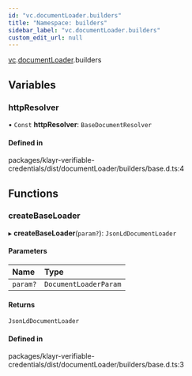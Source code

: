 ```yaml
---
id: "vc.documentLoader.builders"
title: "Namespace: builders"
sidebar_label: "vc.documentLoader.builders"
custom_edit_url: null
---
```


[vc](vc.md).[documentLoader](vc.documentLoader.md).builders

## Variables

### httpResolver

• `Const` **httpResolver**: `BaseDocumentResolver`

#### Defined in

packages/klayr-verifiable-credentials/dist/documentLoader/builders/base.d.ts:4

## Functions

### createBaseLoader

▸ **createBaseLoader**(`param?`): `JsonLdDocumentLoader`

#### Parameters

| Name | Type |
| :------ | :------ |
| `param?` | `DocumentLoaderParam` |

#### Returns

`JsonLdDocumentLoader`

#### Defined in

packages/klayr-verifiable-credentials/dist/documentLoader/builders/base.d.ts:3
